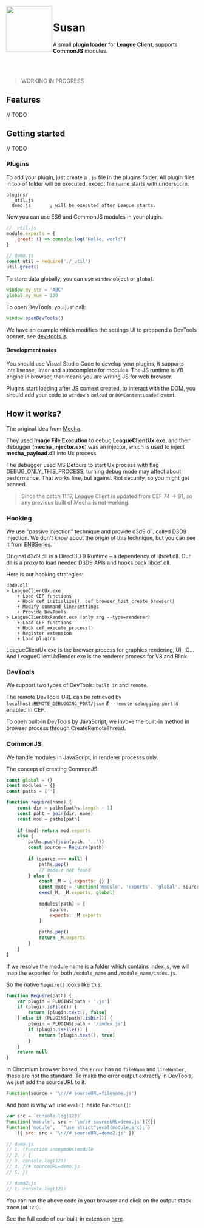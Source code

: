 <img align="left" src="https://i.imgur.com/uM5xPEa.png" width="120px">

# Susan
A small **plugin loader** for **League Client**, supports **CommonJS** modules.

<br>
<br>

> WORKING IN PROGRESS

## Features
// TODO

## Getting started

// TODO

### Plugins

To add your plugin, just create a `.js` file in the plugins folder.
All plugin files in top of folder will be executed, except file name starts with underscore.

```
plugins/
  _util.js      
  demo.js       ; will be executed after League starts.
```

Now you can use ES6 and CommonJS modules in your plugin.

```js
// _util.js
module.exports = {
    greet: () => console.log('Hello, world')
}

// demo.js
const util = require('./_util')
util.greet()
```

To store data globally, you can use `window` object or `global`.
```js
window.my_str = 'ABC'
global.my_num = 100
```

To open DevTools, you just call:
```js
window.openDevTools()
```

We have an example which modifies the settings UI to preppend a DevTools opener, see [dev-tools.js](/plugins/dev-tools.js).

#### Development notes

You should use Visual Studio Code to develop your plugins, it supports intellisense, linter and autocomplete for modules.
The JS runtime is V8 engine in browser, that means you are writing JS for web browser.

Plugins start loading after JS context created, to interact with the DOM, you should add your code to `window`'s `onload` or `DOMContentLoaded` event.

## How it works?

The original idea from [Mecha](https://github.com/x00bence/Mecha).

They used **Image File Execution** to debug **LeagueClientUx.exe**,
and their debugger (**mecha_injector.exe**) was an injector, which is used to inject **mecha_payload.dll** into Ux process.

The debugger used MS Detours to start Ux process with flag DEBUG_ONLY_THIS_PROCESS, turning debug mode may affect about performance.
That works fine, but against Riot security, so you might get banned.

> Since the patch 11.17, League Client is updated from CEF 74 -> 91, so any previous built of Mecha is not working.

###  Hooking

We use "passive injection" technique and provide d3d9.dll, called D3D9 injection.
We don't know about the origin of this technique, but you can see it from [ENBSeries](http://enbdev.com/).

Original d3d9.dll is a Direct3D 9 Runtime – a dependency of libcef.dll.
Our dll is a proxy to load needed D3D9 APIs and hooks back libcef.dll.

Here is our hooking strategies:

```
d3d9.dll
> LeagueClientUx.exe
    + Load CEF functions
    + Hook cef_initialize(), cef_browser_host_create_browser()
    + Modify command line/settings
    + Provide DevTools
> LeagueClientUxRender.exe (only arg --type=renderer)
    + Load CEF functions
    + Hook cef_execute_process()
    + Register extension
    + Load plugins
```

LeagueClientUx.exe is the browser process for graphics rendering, UI, IO...
And LeagueClientUxRender.exe is the renderer process for V8 and Blink.

### DevTools
We support two types of DevTools: `built-in` and `remote`.

The remote DevTools URL can be retrieved by `localhost:REMOTE_DEBUGGING_PORT/json` if `--remote-debugging-port` is enabled in CEF.

To open built-in DevTools by JavaScript, we invoke the built-in method in browser process through CreateRemoteThread.

### CommonJS

We handle modules in JavaScript, in renderer processs only.

The concept of creating CommonJS:

```js
const global = {}
const modules = {}
const paths = ['']

function require(name) {
    const dir = paths[paths.length - 1]
    const paht = join(dir, name)
    const mod = paths[path]
    
    if (mod) return mod.exports
    else {
        paths.push(join(path, '..'))
        const source = Require(path)
        
        if (source === null) {
            paths.pop()
            // module not found
        } else {
            const _M = { exports: {} }
            const exec = Function('module', 'exports', 'global', source)
            exec(_M, _M.exports, global)
            
            modules[path] = {
                source,
                exports: _M.exports
            }
            
            paths.pop()
            return _M.exports
        }
    }
}
```

If we resolve the module name is a folder which contains index.js,
we will map the exported for both `/module_name` and `/module_name/index.js`.

So the native `Require()` looks like this:
```js
function Require(path) {
    var plugin = PLUGINS[path + '.js']
    if (plugin.isFile()) {
        return [plugin.text(), false]
    } else if (PLUGINS[path].isDir()) {
        plugin = PLUGINS[path + '/index.js']
        if (plugin.isFile()) {
            return [plugin.text(), true]
        }
    }
    return null
}
```

In Chromium browser based, the `Error` has no `fileName` and `lineNumber`, these are not the standard.
To make the error output extractly in DevTools, we just add the sourceURL to it.

```js
Function(source + '\n//# sourceURL=filename.js')
```

And here is why we use `eval()` inside `Function()`:

```js
var src = `console.log(123)`
Function('module', src + '\n//# sourceURL=demo.js')({})
Function('module',  `"use strict";eval(module.src);`)
    ({ src: src + '\n//# sourceURL=demo2.js' })

// demo.js
// 1. (function anonymous(module
// 2. ) {
// 3. console.log(123)
// 4. //# sourceURL=demo.js
// 5. })

// demo2.js
// 1. console.log(123)
```

You can run the above code in your browser and click on the output stack trace (at `123`).

See the full code of our built-in extension [here](/d3d9/src/ext_code.h).
